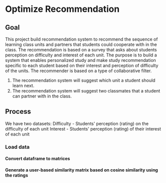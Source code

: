 # Optimize Recommendation

## Goal
This project build recommendation system to recommend the sequence of learning class units and partners that students could cooperate with in the class. The recommendation is based on a survey that asks about students perception on difficulty and interest of each unit. The purpose is to build a system that enables personalized study and make study recommendation specific to each student based on their interest and perception of difficulty of the units. The recommender is based on a type of collaborative filter. 
1) The recommendation system will suggest which unit a student should learn next. 
2) The recommendation system will suggest two classmates that a student can partner with in the class.

## Process
We have two datasets:
Difficulty - Students' perception (rating) on the difficulty of each unit
Interest - Students' perception (rating) of their interest of each unit

### Load data

#### Convert dataframe to matrices

#### Generate a user-based similarity matrix based on cosine similarity using the ratings
